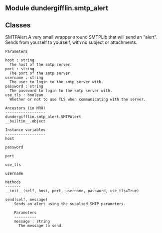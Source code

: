 Module dundergifflin.smtp_alert
-------------------------------

Classes
-------
SMTPAlert 
    A very small wrapper around SMTPLib that will send an "alert".
    Sends from yourself to yourself, with no subject or attachments.

    Parameters
    ----------
    host : string
      The host of the smtp server.
    port : string
      The port of the smtp server.
    username : string
      The user to login to the smtp server with.
    password : string
      The password to login to the smtp server with.
    use_tls : boolean
      Whether or not to use TLS when communicating with the server.

    Ancestors (in MRO)
    ------------------
    dundergifflin.smtp_alert.SMTPAlert
    __builtin__.object

    Instance variables
    ------------------
    host

    password

    port

    use_tls

    username

    Methods
    -------
    __init__(self, host, port, username, password, use_tls=True)

    send(self, message)
        Sends an alert using the supplied SMTP parameters.

        Parameters
        ----------
        message : string
          The message to send.
